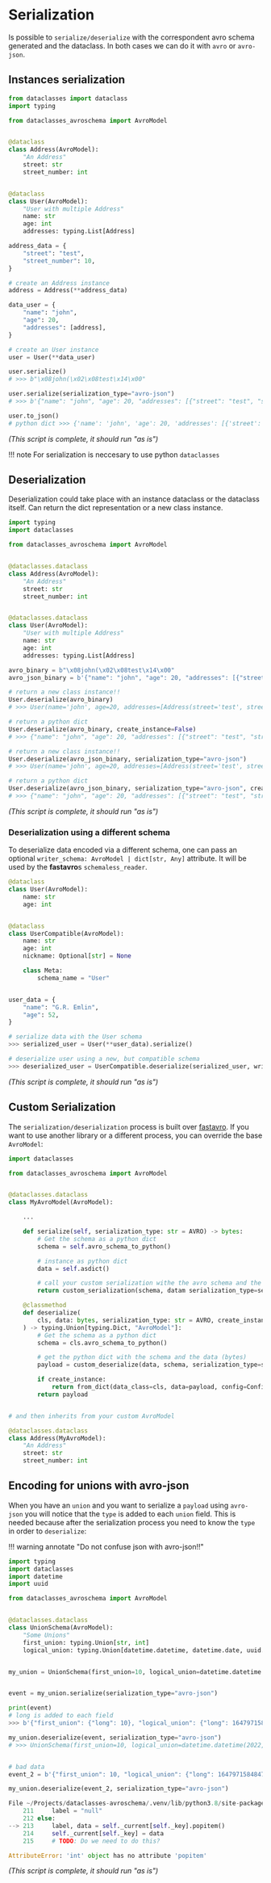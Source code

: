 # Serialization

Is possible to `serialize/deserialize` with the correspondent avro schema generated and the dataclass.
In both cases we can do it with `avro` or `avro-json`.

## Instances serialization

```python title="Avro and avro-json serialization"
from dataclasses import dataclass
import typing

from dataclasses_avroschema import AvroModel


@dataclass
class Address(AvroModel):
    "An Address"
    street: str
    street_number: int


@dataclass
class User(AvroModel):
    "User with multiple Address"
    name: str
    age: int
    addresses: typing.List[Address]

address_data = {
    "street": "test",
    "street_number": 10,
}

# create an Address instance
address = Address(**address_data)

data_user = {
    "name": "john",
    "age": 20,
    "addresses": [address],
}

# create an User instance
user = User(**data_user)

user.serialize()
# >>> b"\x08john(\x02\x08test\x14\x00"

user.serialize(serialization_type="avro-json")
# >>> b'{"name": "john", "age": 20, "addresses": [{"street": "test", "street_number": 10}]}'

user.to_json()
# python dict >>> {'name': 'john', 'age': 20, 'addresses': [{'street': 'test', 'street_number': 10}]}
```

*(This script is complete, it should run "as is")*

!!! note
    For serialization is neccesary to use python `dataclasses`

## Deserialization

Deserialization could take place with an instance dataclass or the dataclass itself. Can return the dict representation or a new class instance.

```python title="Avro and avro-json deserialization"
import typing
import dataclasses

from dataclasses_avroschema import AvroModel


@dataclasses.dataclass
class Address(AvroModel):
    "An Address"
    street: str
    street_number: int


@dataclasses.dataclass
class User(AvroModel):
    "User with multiple Address"
    name: str
    age: int
    addresses: typing.List[Address]

avro_binary = b"\x08john(\x02\x08test\x14\x00"
avro_json_binary = b'{"name": "john", "age": 20, "addresses": [{"street": "test", "street_number": 10}]}'

# return a new class instance!!
User.deserialize(avro_binary)
# >>> User(name='john', age=20, addresses=[Address(street='test', street_number=10)])

# return a python dict
User.deserialize(avro_binary, create_instance=False)
# >>> {"name": "john", "age": 20, "addresses": [{"street": "test", "street_number": 10}]}

# return a new class instance!!
User.deserialize(avro_json_binary, serialization_type="avro-json")
# >>> User(name='john', age=20, addresses=[Address(street='test', street_number=10)])

# return a python dict
User.deserialize(avro_json_binary, serialization_type="avro-json", create_instance=False)
# >>> {"name": "john", "age": 20, "addresses": [{"street": "test", "street_number": 10}]}
```

*(This script is complete, it should run "as is")*

### Deserialization using a different schema

To deserialize data encoded via a different schema, one can pass an optional `writer_schema: AvroModel | dict[str, Any]` attribute. It will be used by the **fastavro**s `schemaless_reader`.

```python title="Deserialization with different schemas"
@dataclass
class User(AvroModel):
    name: str
    age: int


@dataclass
class UserCompatible(AvroModel):
    name: str
    age: int
    nickname: Optional[str] = None

    class Meta:
        schema_name = "User"


user_data = {
    "name": "G.R. Emlin",
    "age": 52,
}

# serialize data with the User schema
>>> serialized_user = User(**user_data).serialize()

# deserialize user using a new, but compatible schema
>>> deserialized_user = UserCompatible.deserialize(serialized_user, writer_schema=User)
```

*(This script is complete, it should run "as is")*

## Custom Serialization

The `serialization/deserialization` process is built over [fastavro](https://github.com/fastavro/fastavro). If you want to use another library or a different process, you can override the base `AvroModel`:

```python title="Custom serialization"
import dataclasses

from dataclasses_avroschema import AvroModel


@dataclasses.dataclass
class MyAvroModel(AvroModel):

    ...

    def serialize(self, serialization_type: str = AVRO) -> bytes:
        # Get the schema as a python dict
        schema = self.avro_schema_to_python()

        # instance as python dict
        data = self.asdict()

        # call your custom serialization withe the avro schema and the data
        return custom_serialization(schema, datam serialization_type=serialization_type)

    @classmethod
    def deserialize(
        cls, data: bytes, serialization_type: str = AVRO, create_instance: bool = True
    ) -> typing.Union[typing.Dict, "AvroModel"]:
        # Get the schema as a python dict
        schema = cls.avro_schema_to_python()

        # get the python dict with the schema and the data (bytes)
        payload = custom_deserialize(data, schema, serialization_type=serialization_type)

        if create_instance:
            return from_dict(data_class=cls, data=payload, config=Config(check_types=False))
        return payload


# and then inherits from your custom AvroModel

@dataclasses.dataclass
class Address(MyAvroModel):
    "An Address"
    street: str
    street_number: int
```

## Encoding for unions with avro-json

When you have an `union` and you want to serialize a `payload` using `avro-json` you will notice that the `type` is added to each `union` field.
This is needed because after the serialization process you need to know the `type` in order to `deserialize`:

!!! warning annotate "Do not confuse json with avro-json!!"

```python title="Union encoding with avro-json example"
import typing
import dataclasses
import datetime
import uuid

from dataclasses_avroschema import AvroModel


@dataclasses.dataclass
class UnionSchema(AvroModel):
    "Some Unions"
    first_union: typing.Union[str, int]
    logical_union: typing.Union[datetime.datetime, datetime.date, uuid.uuid4]


my_union = UnionSchema(first_union=10, logical_union=datetime.datetime.now())


event = my_union.serialize(serialization_type="avro-json")

print(event)
# long is added to each field
>>> b'{"first_union": {"long": 10}, "logical_union": {"long": 1647971584847}}'

my_union.deserialize(event, serialization_type="avro-json")
# >>> UnionSchema(first_union=10, logical_union=datetime.datetime(2022, 3, 22, 17, 53, 4, 847000, tzinfo=datetime.timezone.utc))


# bad data
event_2 = b'{"first_union": 10, "logical_union": {"long": 1647971584847}}'

my_union.deserialize(event_2, serialization_type="avro-json")

File ~/Projects/dataclasses-avroschema/.venv/lib/python3.8/site-packages/fastavro/io/json_decoder.py:213, in AvroJSONDecoder.read_index(self)
    211     label = "null"
    212 else:
--> 213     label, data = self._current[self._key].popitem()
    214     self._current[self._key] = data
    215     # TODO: Do we need to do this?

AttributeError: 'int' object has no attribute 'popitem'
```

*(This script is complete, it should run "as is")*
